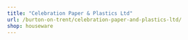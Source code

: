 ```yaml
---
title: "Celebration Paper & Plastics Ltd"
url: /burton-on-trent/celebration-paper-and-plastics-ltd/
shop: houseware
---
```

